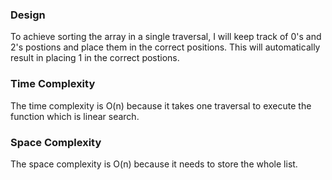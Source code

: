 ### Design

To achieve sorting the array in a single traversal, I will keep track of 0's and 2's postions and place them in the correct positions. This will automatically result in placing 1 in the correct postions.  

### Time Complexity

The time complexity is O(n) because it takes one traversal to execute the function which is linear search.

### Space Complexity

The space complexity is O(n) because it needs to store the whole list.